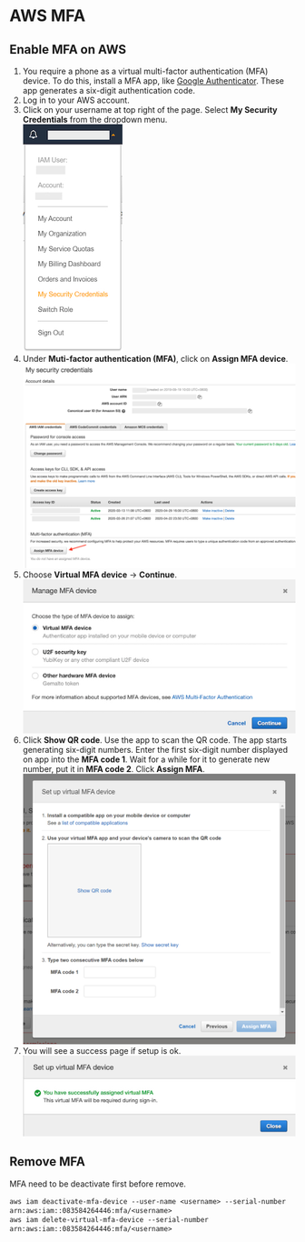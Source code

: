 # AWS MFA

## Enable MFA on AWS
1. You require a phone as a virtual multi-factor authentication (MFA) device. To do this, install a MFA app, like [Google Authenticator](https://play.google.com/store/apps/details?id=com.google.android.apps.authenticator2&hl=en). These app generates a six-digit authentication code.
1. Log in to your AWS account.
1. Click on your username at top right of the page. Select **My Security Credentials** from the dropdown menu.<br/>![AWS-MFA](images/mfa1.jpg)
1. Under **Muti-factor authentication (MFA)**, click on **Assign MFA device**.<br/>![AWS-MFA](images/mfa2.jpg)
1. Choose **Virtual MFA device** → **Continue**.<br/>![AWS-MFA](images/mfa3.jpg)
1. Click **Show QR code**. Use the app to scan the QR code. The app starts generating six-digit numbers.
Enter the first six-digit number displayed on app into the **MFA code 1**. 
Wait for a while for it to generate new number, put it in **MFA code 2**.
Click **Assign MFA**. <br/>![AWS-MFA](images/mfa4.jpg)
1. You will see a success page if setup is ok.<br/>![AWS-MFA](images/mfa5.jpg)

## Remove MFA
MFA need to be deactivate first before remove.
```
aws iam deactivate-mfa-device --user-name <username> --serial-number arn:aws:iam::083584264446:mfa/<username>
aws iam delete-virtual-mfa-device --serial-number arn:aws:iam::083584264446:mfa/<username>
```
